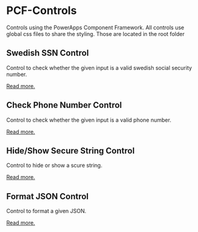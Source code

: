 # PCF-Controls
Controls using the PowerApps Component Framework.
All controls use global css files to share the styling. Those are located in the root folder

## Swedish SSN Control
Control to check whether the given input is a valid swedish social security number.

[Read more.](SwedishSSNControl)

## Check Phone Number Control
Control to check whether the given input is a valid phone number.

[Read more.](CheckPhoneNumberControl)

## Hide/Show Secure String Control
Control to hide or show a scure string.

[Read more.](HideShowSecureStringControl)

## Format JSON Control
Control to format a given JSON.

[Read more.](FormatJSONControl)
